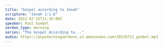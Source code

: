 ```yaml
---
title: "Gospel according to Jonah"
scripture: "Jonah 1:1-6"
date: 2012-07-22T11:35:00Z
speaker: Paul Goebel
sermon_type: morning
series: "The Gospel According to..."
audio: https://pcpcmorningsermons.s3.amazonaws.com/20120722_goebel.mp3 
---
```



